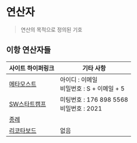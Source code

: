 # 연산자 
> 연산의 목적으로 정의된 기호 

## 이항 연산자들  


|사이트 하이퍼링크|기타 사항|
|------------|-------|
|[메타모스트](https://meeting.ssafy.com/)|아이디 : 이메일<br>비밀번호 : S + 이메일 + 5|
|[SW스타트캠프](https://ssafylive.webex.com/ssafylive/j.php?MTID=medf3710defbd0bed46bec63bf73855f6)|미팅번호 : 176 898 5568<br>비밀번호 : 2021|
|[종례](https://ssafylive.webex.com/meet/dayoon.kang)||
|[리코타보드](https://ricotta.ssafy.com)|없음|




